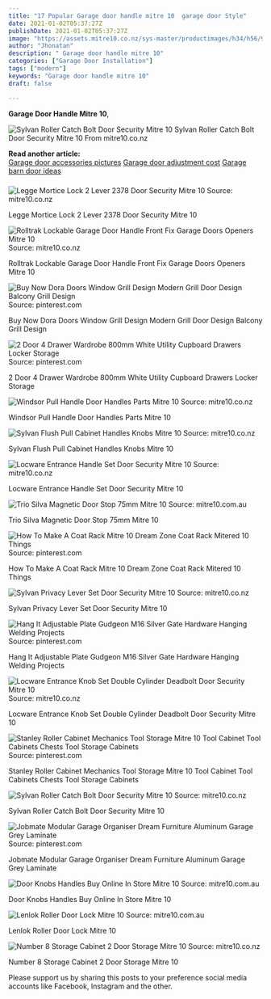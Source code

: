```yaml
---
title: "17 Popular Garage door handle mitre 10  garage door Style"
date: 2021-01-02T05:37:27Z
publishDate: 2021-01-02T05:37:27Z
image: "https://assets.mitre10.co.nz/sys-master/productimages/h34/h56/9334737076254/317740xlg.jpg"
author: "Jhonatan"
description: " Garage door handle mitre 10"
categories: ["Garage Door Installation"]
tags: ["modern"]
keywords: "Garage door handle mitre 10"
draft: false

---
```

<!-- Head tag Code -->
**Garage Door Handle Mitre 10**, 

![Sylvan Roller Catch Bolt Door Security Mitre 10](https://assets.mitre10.co.nz/sys-master/productimages/hd0/h70/8827478343710/221416xlg.jpg "Sylvan Roller Catch Bolt Door Security Mitre 10")
Sylvan Roller Catch Bolt Door Security Mitre 10 From mitre10.co.nz

**Read another article:**  
[Garage door accessories pictures](/garage-door-accessories-pictures/)
[Garage door adjustment cost](/garage-door-adjustment-cost/)
[Garage barn door ideas](/garage-barn-door-ideas/)




### 

 


![Legge Mortice Lock 2 Lever 2378 Door Security Mitre 10](https://assets.mitre10.co.nz/sys-master/productimages/hb6/hee/8827196702750/205267xlg.jpg_Mitre10-WorkingFormat "Legge Mortice Lock 2 Lever 2378 Door Security Mitre 10")
Source: mitre10.co.nz

Legge Mortice Lock 2 Lever 2378 Door Security Mitre 10  

![Rolltrak Lockable Garage Door Handle Front Fix Garage Doors Openers Mitre 10](https://assets.mitre10.co.nz/sys-master/productimages/h79/he5/9274444611614/210427xlg.jpg "Rolltrak Lockable Garage Door Handle Front Fix Garage Doors Openers Mitre 10")
Source: mitre10.co.nz

Rolltrak Lockable Garage Door Handle Front Fix Garage Doors Openers Mitre 10  

![Buy Now Dora Doors Window Grill Design Modern Grill Door Design Balcony Grill Design](https://i.pinimg.com/474x/ef/82/5e/ef825ea868ea60780f12ceeec683a59c.jpg "Buy Now Dora Doors Window Grill Design Modern Grill Door Design Balcony Grill Design")
Source: pinterest.com

Buy Now Dora Doors Window Grill Design Modern Grill Door Design Balcony Grill Design  

![2 Door 4 Drawer Wardrobe 800mm White Utility Cupboard Drawers Locker Storage](https://i.pinimg.com/736x/ec/c6/a6/ecc6a6f89d5d6f68054520b2a944fa5c.jpg "2 Door 4 Drawer Wardrobe 800mm White Utility Cupboard Drawers Locker Storage")
Source: pinterest.com

2 Door 4 Drawer Wardrobe 800mm White Utility Cupboard Drawers Locker Storage  

![Windsor Pull Handle Door Handles Parts Mitre 10](https://assets.mitre10.co.nz/sys-master/productimages/h2a/h5a/8927666765854/208930xlg.jpg "Windsor Pull Handle Door Handles Parts Mitre 10")
Source: mitre10.co.nz

Windsor Pull Handle Door Handles Parts Mitre 10  

![Sylvan Flush Pull Cabinet Handles Knobs Mitre 10](https://assets.mitre10.co.nz/sys-master/productimages/h8f/hc9/8827476770846/221413xlg.jpg_Mitre10-WorkingFormat "Sylvan Flush Pull Cabinet Handles Knobs Mitre 10")
Source: mitre10.co.nz

Sylvan Flush Pull Cabinet Handles Knobs Mitre 10  

![Locware Entrance Handle Set Door Security Mitre 10](https://assets.mitre10.co.nz/sys-master/productimages/h8f/h89/8826803355678/183451xlg.jpg_Mitre10-WorkingFormat_Mitre10-300x300 "Locware Entrance Handle Set Door Security Mitre 10")
Source: mitre10.co.nz

Locware Entrance Handle Set Door Security Mitre 10  

![Trio Silva Magnetic Door Stop 75mm Mitre 10](https://www.mitre10.com.au/media/catalog/product/5/0/5091129-0_1.jpg?optimize=high&amp;fit=bounds&amp;height=840&amp;width=840&amp;canvas=840:840 "Trio Silva Magnetic Door Stop 75mm Mitre 10")
Source: mitre10.com.au

Trio Silva Magnetic Door Stop 75mm Mitre 10  

![How To Make A Coat Rack Mitre 10 Dream Zone Coat Rack Mitered 10 Things](https://i.pinimg.com/originals/0a/e6/18/0ae6180133b8ff980f83130d349ce192.jpg "How To Make A Coat Rack Mitre 10 Dream Zone Coat Rack Mitered 10 Things")
Source: pinterest.com

How To Make A Coat Rack Mitre 10 Dream Zone Coat Rack Mitered 10 Things  

![Sylvan Privacy Lever Set Door Security Mitre 10](https://assets.mitre10.co.nz/sys-master/productimages/hd3/hd4/8827236319262/208186xlg.jpg_Mitre10-WorkingFormat "Sylvan Privacy Lever Set Door Security Mitre 10")
Source: mitre10.co.nz

Sylvan Privacy Lever Set Door Security Mitre 10  

![Hang It Adjustable Plate Gudgeon M16 Silver Gate Hardware Hanging Welding Projects](https://i.pinimg.com/originals/9e/43/50/9e43501945be1f533d73a18a8681057d.jpg "Hang It Adjustable Plate Gudgeon M16 Silver Gate Hardware Hanging Welding Projects")
Source: pinterest.com

Hang It Adjustable Plate Gudgeon M16 Silver Gate Hardware Hanging Welding Projects  

![Locware Entrance Knob Set Double Cylinder Deadbolt Door Security Mitre 10](https://assets.mitre10.co.nz/sys-master/productimages/hea/h9e/8826800996382/183377xlg.jpg_Mitre10-WorkingFormat "Locware Entrance Knob Set Double Cylinder Deadbolt Door Security Mitre 10")
Source: mitre10.co.nz

Locware Entrance Knob Set Double Cylinder Deadbolt Door Security Mitre 10  

![Stanley Roller Cabinet Mechanics Tool Storage Mitre 10 Tool Cabinet Tool Cabinets Chests Tool Storage Cabinets](https://i.pinimg.com/564x/63/e8/36/63e836d03c736d104bdb19073280ee79.jpg "Stanley Roller Cabinet Mechanics Tool Storage Mitre 10 Tool Cabinet Tool Cabinets Chests Tool Storage Cabinets")
Source: pinterest.com

Stanley Roller Cabinet Mechanics Tool Storage Mitre 10 Tool Cabinet Tool Cabinets Chests Tool Storage Cabinets  

![Sylvan Roller Catch Bolt Door Security Mitre 10](https://assets.mitre10.co.nz/sys-master/productimages/hd0/h70/8827478343710/221416xlg.jpg "Sylvan Roller Catch Bolt Door Security Mitre 10")
Source: mitre10.co.nz

Sylvan Roller Catch Bolt Door Security Mitre 10  

![Jobmate Modular Garage Organiser Dream Furniture Aluminum Garage Grey Laminate](https://i.pinimg.com/564x/b3/5b/2b/b35b2b9086b31f16c15814182dd6cfdf--shop-storage-storage-shelving.jpg "Jobmate Modular Garage Organiser Dream Furniture Aluminum Garage Grey Laminate")
Source: pinterest.com

Jobmate Modular Garage Organiser Dream Furniture Aluminum Garage Grey Laminate  

![Door Knobs Handles Buy Online In Store Mitre 10](https://www.mitre10.com.au/media/catalog/category/thumbnail/Entry_Door_Knobs.jpg "Door Knobs Handles Buy Online In Store Mitre 10")
Source: mitre10.com.au

Door Knobs Handles Buy Online In Store Mitre 10  

![Lenlok Roller Door Lock Mitre 10](https://www.mitre10.com.au/media/catalog/product/m/a/ma04504.jpg?optimize=high&amp;fit=bounds&amp;height=840&amp;width=840&amp;canvas=840:840 "Lenlok Roller Door Lock Mitre 10")
Source: mitre10.com.au

Lenlok Roller Door Lock Mitre 10  

![Number 8 Storage Cabinet 2 Door Storage Mitre 10](https://assets.mitre10.co.nz/sys-master/productimages/h34/h56/9334737076254/317740xlg.jpg "Number 8 Storage Cabinet 2 Door Storage Mitre 10")
Source: mitre10.co.nz

Number 8 Storage Cabinet 2 Door Storage Mitre 10  

Please support us by sharing this posts to your preference social media accounts like Facebook, Instagram and the other.


